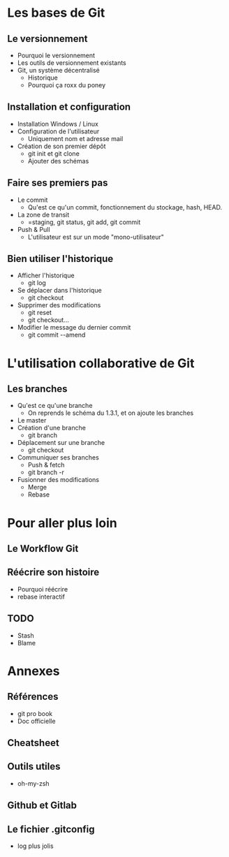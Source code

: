 # Les bases de Git
## Le versionnement
- Pourquoi le versionnement
- Les outils de versionnement existants
- Git, un système décentralisé
	- Historique
	- Pourquoi ça roxx du poney

## Installation et configuration
- Installation Windows / Linux
- Configuration de l'utilisateur
	- Uniquement nom et adresse mail
- Création de son premier dépôt
	- git init et git clone 
	- Ajouter des schémas

## Faire ses premiers pas
- Le commit
	- Qu'est ce qu'un commit, fonctionnement du stockage, hash, HEAD.
- La zone de transit
	- =staging, git status, git add, git commit
- Push & Pull
	- L'utilisateur est sur un mode
"mono-utilisateur"

## Bien utiliser l'historique
- Afficher l'historique
	- git log
- Se déplacer dans l'historique
	- git checkout
- Supprimer des modifications
	- git reset
	- git checkout…
- Modifier le message du dernier commit
	- git commit --amend


# L'utilisation collaborative de Git
## Les branches
- Qu'est ce qu'une branche
	- On reprends le schéma du 1.3.1, et on ajoute les
	branches
- Le master
- Création d'une branche
	- git branch
- Déplacement sur une branche
	- git checkout
- Communiquer ses branches
	- Push & fetch
	- git branch -r 
- Fusionner des modifications
	- Merge
	- Rebase

# Pour aller plus loin
## Le Workflow Git
## Réécrire son histoire
- Pourquoi réécrire 
- rebase interactif
## TODO
- Stash
- Blame

# Annexes
## Références
- git pro book
- Doc officielle 
## Cheatsheet
## Outils utiles
- oh-my-zsh
## Github et Gitlab
## Le fichier .gitconfig
- log plus jolis 

